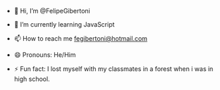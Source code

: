 - 👋 Hi, I’m @FelipeGibertoni

- 🌱 I’m currently learning JavaScript
- 📫 How to reach me fegibertoni@hotmail.com
- 😄 Pronouns: He/Him
- ⚡ Fun fact: I lost myself with my classmates in a forest when i was in high school.

<!---
FelipeGibertoni/FelipeGibertoni is a ✨ special ✨ repository because its `README.md` (this file) appears on your GitHub profile.
You can click the Preview link to take a look at your changes.
--->
